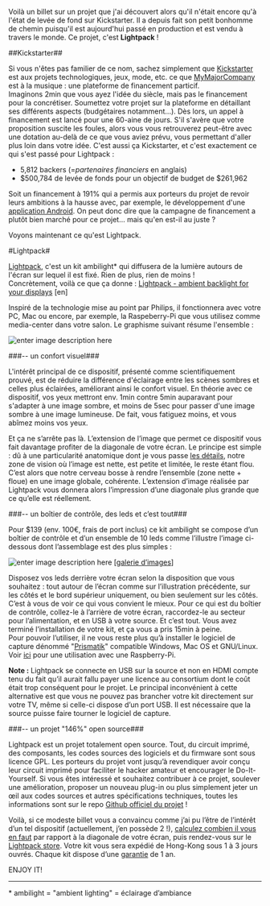 <!--t Lightpack - un ambilight open source t-->

Voilà un billet sur un projet que j'ai découvert alors qu'il n'était encore qu'à l'état de levée de fond sur Kickstarter.
Il a depuis fait son petit bonhomme de chemin puisqu'il est aujourd'hui passé en production et est vendu à travers le monde. Ce projet, c'est **Lightpack** !

##Kickstarter##

Si vous n'êtes pas familier de ce nom, sachez simplement que [Kickstarter][1] est aux projets technologiques, jeux, mode, etc. ce que [MyMajorCompany][2] est à la musique : une plateforme de financement particif.  
Imaginons 2min que vous ayez l'idée du siècle, mais pas le financement pour la concrétiser. Soumettez votre projet sur la plateforme en détaillant ses différents aspects (budgétaires notamment...). Dès lors, un appel à financement est lancé pour une 60-aine de jours. S'il s'avère que votre proposition suscite les foules, alors vous vous retrouverez peut-être avec une dotation au-delà de ce que vous aviez prévu, vous permettant d'aller plus loin dans votre idée. C'est aussi ça Kickstarter, et c'est exactement ce qui s'est passé pour Lightpack :

- 5,812 backers (=*partenaires financiers* en anglais)
- $500,784 de levée de fonds pour un objectif de budget de $261,962

Soit un financement à 191% qui a permis aux porteurs du projet de revoir leurs ambitions à la hausse avec, par exemple, le développement d'une [application Android][3].
On peut donc dire que la campagne de financement a plutôt bien marché pour ce projet... mais qu'en est-il au juste ?

Voyons maintenant ce qu'est Lightpack.

#Lightpack#

[Lightpack][4], c'est un kit ambilight\* qui diffusera de la lumière autours de l'écran sur lequel il est fixé. Rien de plus, rien de moins !  
Concrètement, voilà ce que ça donne : [Lightpack - ambient backlight for your displays][5] [en]

Inspiré de la technologie mise au point par Philips, il fonctionnera avec votre PC, Mac ou encore, par exemple, la Raspeberry-Pi que vous utilisez comme media-center dans votre salon. Le graphisme suivant résume l'ensemble :

![enter image description here][6]

###-- un confort visuel###

L'intérêt principal de ce dispositif, présenté comme scientifiquement prouvé, est de réduire la différence d'éclairage entre les scènes sombres et celles plus éclairées, améliorant ainsi le confort visuel.
En théorie avec ce dispositif, vos yeux mettront env. 1min contre 5min auparavant pour s'adapter à une image sombre, et moins de 5sec pour passer d'une image sombre à une image lumineuse.
De fait, vous fatiguez moins, et vous abîmez moins vos yeux.

Et ça ne s’arrête pas là.
L’extension de l’image que permet ce dispositif vous fait davantage profiter de la diagonale de votre écran.
Le principe est simple : dû à une particularité anatomique dont je vous passe [les détails][7], notre zone de vision où l’image est nette, est petite et limitée, le reste étant flou.
C’est alors que notre cerveau bosse à rendre l’ensemble (zone nette + floue) en une image globale, cohérente.
L’extension d’image réalisée par Lightpack vous donnera alors l’impression d’une diagonale plus grande que ce qu’elle est réellement.

###-- un boîtier de contrôle, des leds et c’est tout###

Pour $139 (env. 100€, frais de port inclus) ce kit ambilight se compose d’un boîtier de contrôle et d’un ensemble de 10 leds comme l’illustre l’image ci-dessous dont l’assemblage est des plus simples :

![enter image description here][8]
\[[galerie d’images][9]\]

Disposez vos leds derrière votre écran selon la disposition que vous souhaitez : tout autour de l’écran comme sur l’illustration précédente, sur les côtés et le bord supérieur uniquement, ou bien seulement sur les côtés. C’est à vous de voir ce qui vous convient le mieux.
Pour ce qui est du boîtier de contrôle, collez-le à l’arrière de votre écran, raccordez-le au secteur pour l’alimentation, et en USB à votre source. Et c’est tout. Vous avez terminé l’installation de votre kit, et ça vous a pris 15min à peine.  
Pour pouvoir l’utiliser, il ne vous reste plus qu’à installer le logiciel de capture dénommé "[Prismatik][10]" compatible Windows, Mac OS et GNU/Linux. Voir [ici][11] pour une utilisation avec une Raspberry-Pi.

**Note :** Lightpack se connecte en USB sur la source et non en HDMI compte tenu du fait qu’il aurait fallu payer une licence au consortium dont le coût était trop conséquent pour le projet. 
Le principal inconvénient à cette alternative est que vous ne pouvez pas brancher votre kit directement sur votre TV, même si celle-ci dispose d’un port USB. Il est nécessaire que la source puisse faire tourner le logiciel de capture.

###-- un projet "146%" open source###

Lightpack est un projet totalement open source. Tout, du circuit imprimé, des composants, les codes sources des logiciels et du firmware sont sous licence GPL. Les porteurs du projet vont jusqu’à revendiquer avoir conçu leur circuit imprimé pour faciliter le hacker amateur et encourager le Do-It-Yourself.
Si vous êtes intéressé et souhaitez contribuer à ce projet, soulever une amélioration, proposer un nouveau plug-in ou plus simplement jeter un œil aux codes sources et autres spécifications techniques, toutes les informations sont sur le repo [Github officiel du projet][12] !


Voilà, si ce modeste billet vous a convaincu comme j’ai pu l’être de l’intérêt d’un tel dispositif (actuellement, j’en possède 2 !), [calculez combien il vous en faut][13] par rapport à la diagonale de votre écran, puis rendez-vous sur le [Lightpack store][14]. Votre kit vous sera expédié de Hong-Kong sous 1 à 3 jours ouvrés.
Chaque kit dispose d’une [garantie][15] de 1 an.

ENJOY IT!

-----
\* ambilight = "ambient lighting" = éclairage d’ambiance


  [1]: https://www.kickstarter.com/
  [2]: http://www.mymajorcompany.com/
  [3]: https://www.kickstarter.com/projects/woodenshark/lightpack-ambient-backlight-for-your-displays/posts/669889
  [4]: http://lightpack.tv/
  [5]: http://www.youtube.com/watch?v=KQWhYzBu5V8
  [6]: http://lightpack.tv/images/howitworks.jpg
  [7]: http://lightpack.tv/science
  [8]: https://lh4.googleusercontent.com/-WWMdJXXrG7w/UWwVhpTrCbI/AAAAAAAAMeo/aXrsCSdkjW4/w985-h607-no/IMG_0234.jpg
  [9]: https://plus.google.com/u/0/photos/+MikhailSannikov/albums/5867069291294378561
  [10]: http://lightpack.tv/downloads
  [11]: http://blog.fredblain.org//2014/03/r-pi-lightpack-hyperion
  [12]: https://github.com/Atarity/Lightpack
  [13]: http://lightpack.tv/faq#multipack
  [14]: http://store.lightpack.tv/products/lightpack
  [15]: http://lightpack.tv/warranty